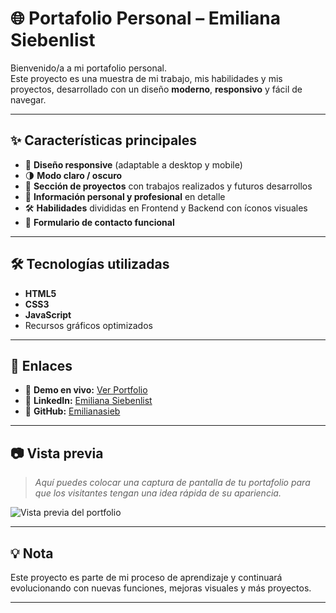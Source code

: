 # 🌐 Portafolio Personal – Emiliana Siebenlist

Bienvenido/a a mi portafolio personal.  
Este proyecto es una muestra de mi trabajo, mis habilidades y mis proyectos, desarrollado con un diseño **moderno**, **responsivo** y fácil de navegar.  

---

## ✨ Características principales
- 📱 **Diseño responsive** (adaptable a desktop y mobile)
- 🌗 **Modo claro / oscuro**
- 🚀 **Sección de proyectos** con trabajos realizados y futuros desarrollos
- 🧾 **Información personal y profesional** en detalle
- 🛠 **Habilidades** divididas en Frontend y Backend con íconos visuales
- 📩 **Formulario de contacto funcional**

---

## 🛠 Tecnologías utilizadas
- **HTML5**
- **CSS3**
- **JavaScript**
- Recursos gráficos optimizados

---

## 📌 Enlaces
- 🔗 **Demo en vivo:** [Ver Portfolio](https://emilianasieb.github.io/tu-repositorio/)
- 💼 **LinkedIn:** [Emiliana Siebenlist](https://www.linkedin.com/in/emiliana-siebenlist-7b3618318/)
- 🐙 **GitHub:** [Emilianasieb](https://github.com/Emilianasieb)

---

## 📷 Vista previa
> _Aquí puedes colocar una captura de pantalla de tu portafolio para que los visitantes tengan una idea rápida de su apariencia._

![Vista previa del portfolio](<img width="1340" height="604" alt="muestra" src="https://github.com/user-attachments/assets/08b67fff-bcab-4eca-b6ad-5e8ff8e4cfab" />
) <!-- Cambia por la ruta real de tu imagen -->

---

## 💡 Nota
Este proyecto es parte de mi proceso de aprendizaje y continuará evolucionando con nuevas funciones, mejoras visuales y más proyectos.

---
